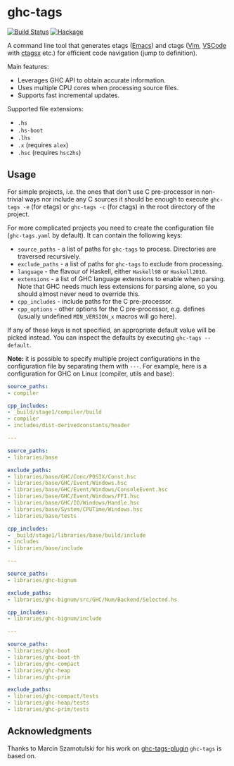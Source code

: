 # ghc-tags

[![Build Status](https://github.com/arybczak/ghc-tags/workflows/Haskell-CI/badge.svg?branch=master)](https://github.com/arybczak/ghc-tags/actions?query=branch%3Amaster)
[![Hackage](https://img.shields.io/hackage/v/ghc-tags.svg)](https://hackage.haskell.org/package/ghc-tags)

A command line tool that generates etags
([Emacs](https://www.gnu.org/software/emacs)) and ctags
([Vim](https://www.vim.org), [VSCode](https://code.visualstudio.com) with
[ctagsx](https://marketplace.visualstudio.com/items?itemName=jtanx.ctagsx) etc.)
for efficient code navigation (jump to definition).

Main features:
* Leverages GHC API to obtain accurate information.
* Uses multiple CPU cores when processing source files.
* Supports fast incremental updates.

Supported file extensions:
* `.hs`
* `.hs-boot`
* `.lhs`
* `.x` (requires `alex`)
* `.hsc` (requires `hsc2hs`)

## Usage

For simple projects, i.e. the ones that don't use C pre-processor in non-trivial
ways nor include any C sources it should be enough to execute `ghc-tags -e` (for
etags) or `ghc-tags -c` (for ctags) in the root directory of the project.

For more complicated projects you need to create the configuration file
(`ghc-tags.yaml` by default). It can contain the following keys:

* `source_paths` - a list of paths for `ghc-tags` to process. Directories are
  traversed recursively.
* `exclude_paths` - a list of paths for `ghc-tags` to exclude from processing.
* `language` - the flavour of Haskell, either `Haskell98` or `Haskell2010`.
* `extensions` - a list of GHC language extensions to enable when parsing. Note
  that GHC needs much less extensions for parsing alone, so you should almost
  never need to override this.
* `cpp_includes` - include paths for the C pre-processor.
* `cpp_options` - other options for the C pre-processor, e.g. defines (usually
  undefined `MIN_VERSION_x` macros will go here).

If any of these keys is not specified, an appropriate default value will be
picked instead. You can inspect the defaults by executing `ghc-tags --default`.

**Note:** it is possible to specify multiple project configurations in the
configuration file by separating them with `---`. For example, here is a
configuration for GHC on Linux (compiler, utils and base):

```yaml
source_paths:
- compiler

cpp_includes:
- _build/stage1/compiler/build
- compiler
- includes/dist-derivedconstants/header

---

source_paths:
- libraries/base

exclude_paths:
- libraries/base/GHC/Conc/POSIX/Const.hsc
- libraries/base/GHC/Event/Windows.hsc
- libraries/base/GHC/Event/Windows/ConsoleEvent.hsc
- libraries/base/GHC/Event/Windows/FFI.hsc
- libraries/base/GHC/IO/Windows/Handle.hsc
- libraries/base/System/CPUTime/Windows.hsc
- libraries/base/tests

cpp_includes:
- _build/stage1/libraries/base/build/include
- includes
- libraries/base/include

---

source_paths:
- libraries/ghc-bignum

exclude_paths:
- libraries/ghc-bignum/src/GHC/Num/Backend/Selected.hs

cpp_includes:
- libraries/ghc-bignum/include

---

source_paths:
- libraries/ghc-boot
- libraries/ghc-boot-th
- libraries/ghc-compact
- libraries/ghc-heap
- libraries/ghc-prim

exclude_paths:
- libraries/ghc-compact/tests
- libraries/ghc-heap/tests
- libraries/ghc-prim/tests
```

## Acknowledgments

Thanks to Marcin Szamotulski for his work on
[ghc-tags-plugin](https://github.com/coot/ghc-tags-plugin) `ghc-tags` is based on.

